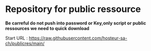 # Repository for public ressource

**Be carreful do not push into password or Key,only script or public ressources we need to quick download**

Start URL : https://raw.githubusercontent.com/hosteur-sa-ch/publicres/main/
